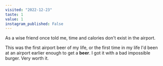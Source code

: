```yaml
---
visited: "2022-12-23"
taste: 1
value: 1
instagram_published: False
---
```


As a wise friend once told me, time and calories don't exist in the airport. 

This was the first airport beer of my life, or the first time in my life I'd been at an airport earlier enough to get a **beer**. I got it with a bad impossible burger. Very worth it. 
